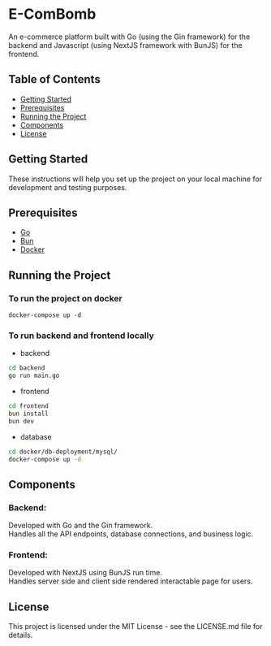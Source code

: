 # E-ComBomb

An e-commerce platform built with Go (using the Gin framework) for the backend and Javascript (using NextJS framework with BunJS) for the frontend.

## Table of Contents

- [Getting Started](#getting-started)
- [Prerequisites](#prerequisites)
- [Running the Project](#running-the-project)
- [Components](#components)
- [License](#license)

## Getting Started

These instructions will help you set up the project on your local machine for development and testing purposes. 

## Prerequisites

- [Go](https://go.dev/doc/install)
- [Bun](https://bun.sh/docs/installation)
- [Docker](https://docs.docker.com/engine/install/)

## Running the Project

### To run the project on docker

```
docker-compose up -d
```

### To run backend and frontend locally

- backend

```bash
cd backend
go run main.go
```

- frontend

```bash
cd frontend
bun install
bun dev
```

- database

```bash
cd docker/db-deployment/mysql/
docker-compose up -d
```

## Components

### Backend:

Developed with Go and the Gin framework.  
Handles all the API endpoints, database connections, and business logic.

### Frontend:

Developed with NextJS using BunJS run time.  
Handles server side and client side rendered interactable page for users.

## License

This project is licensed under the MIT License - see the LICENSE.md file for details.
